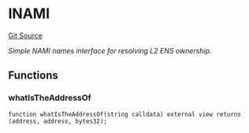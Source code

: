 # INAMI
[Git Source](https://github.com/NaniDAO/ie/blob/44717af19e86fee469275f05c90b9edc2af129a2/src/IE.sol)

*Simple NAMI names interface for resolving L2 ENS ownership.*


## Functions
### whatIsTheAddressOf


```solidity
function whatIsTheAddressOf(string calldata) external view returns (address, address, bytes32);
```

